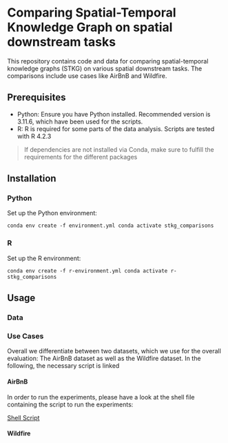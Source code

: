 # Comparing Spatial-Temporal Knowledge Graph on spatial downstream tasks
This repository contains code and data for comparing spatial-temporal knowledge graphs (STKG) on various spatial downstream tasks. The comparisons include use cases like AirBnB and Wildfire.
## Prerequisites
- Python: Ensure you have Python installed. Recommended version is 3.11.6, which have been used for the scripts.
- R: R is required for some parts of the data analysis. Scripts are tested with R 4.2.3


> If dependencies are not installed via Conda, make sure to fulfill the requirements for the different packages
## Installation
### Python
Set up the Python environment:

`conda env create -f environment.yml
conda activate stkg_comparisons`
### R
Set up the R environment:

`conda env create -f r-environment.yml
conda activate r-stkg_comparisons`
## Usage
### Data
### Use Cases
Overall we differentiate between two datasets, which we use for the overall evaluation: The AirBnB dataset as well as the Wildfire dataset. In the following, the necessary script is linked
#### AirBnB
In order to run the experiments, please have a look at the shell file containing the script to run the experiments:

[Shell Script](use_cases/airbnb/script_run.sh)
#### Wildfire
